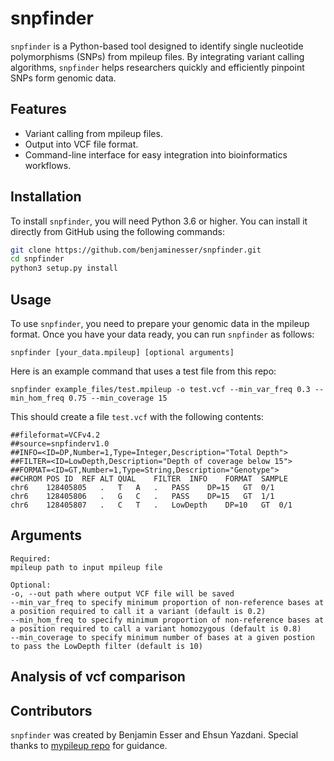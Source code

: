 # snpfinder

`snpfinder` is a Python-based tool designed to identify single nucleotide polymorphisms (SNPs) from mpileup files. By integrating variant calling algorithms, `snpfinder` helps researchers quickly and efficiently pinpoint SNPs form genomic data.

## Features

- Variant calling from mpileup files.
- Output into VCF file format.
- Command-line interface for easy integration into bioinformatics workflows.

## Installation

To install `snpfinder`, you will need Python 3.6 or higher. You can install it directly from GitHub using the following commands:

```bash
git clone https://github.com/benjaminesser/snpfinder.git
cd snpfinder
python3 setup.py install
```

## Usage

To use `snpfinder`, you need to prepare your genomic data in the mpileup format. Once you have your data ready, you can run `snpfinder` as follows:
```
snpfinder [your_data.mpileup] [optional arguments]
```

Here is an example command that uses a test file from this repo:
```
snpfinder example_files/test.mpileup -o test.vcf --min_var_freq 0.3 --min_hom_freq 0.75 --min_coverage 15
```

This should create a file `test.vcf` with the following contents:
```
##fileformat=VCFv4.2
##source=snpfinderv1.0
##INFO=<ID=DP,Number=1,Type=Integer,Description="Total Depth">
##FILTER=<ID=LowDepth,Description="Depth of coverage below 15">
##FORMAT=<ID=GT,Number=1,Type=String,Description="Genotype">
##CHROM POS ID  REF ALT QUAL    FILTER  INFO    FORMAT  SAMPLE
chr6	128405805	.	T	A	.	PASS	DP=15	GT	0/1
chr6	128405806	.	G	C	.	PASS	DP=15	GT	1/1
chr6	128405807	.	C	T	.	LowDepth	DP=10	GT	0/1
```

## Arguments

```
Required:
mpileup path to input mpileup file

Optional:
-o, --out path where output VCF file will be saved
--min_var_freq to specify minimum proportion of non-reference bases at a position required to call it a variant (default is 0.2)
--min_hom_freq to specify minimum proportion of non-reference bases at a position required to call a variant homozygous (default is 0.8)
--min_coverage to specify minimum number of bases at a given postion to pass the LowDepth filter (default is 10)
```

## Analysis of vcf comparison


## Contributors

`snpfinder` was created by Benjamin Esser and Ehsun Yazdani. Special thanks to [mypileup repo](https://github.com/gymreklab/cse185-demo-project) for guidance.
